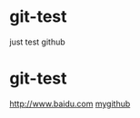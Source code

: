 # git-test
just test github

git-test
=
http://www.baidu.com
[mygithub](https://github.com/SampleLiao "悬停显示的字")
